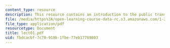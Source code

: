 ```yaml
---
content_type: resource
description: This resource contains an introduction to the public transportation.
file: /media/https%3A/open-learning-course-data-rc.s3.amazonaws.com/1-259j-transit-management-fall-2006/fbdcacbf7c70919b1fbe77eb17769803_lect01.pdf
file_type: application/pdf
resourcetype: Document
title: lect01.pdf
uid: fbdcacbf-7c70-919b-1fbe-77eb17769803
---
```

